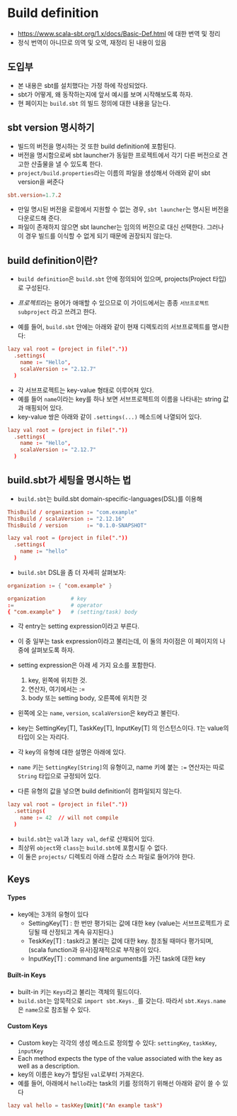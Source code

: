 # Build definition
- https://www.scala-sbt.org/1.x/docs/Basic-Def.html 에 대한 번역 및 정리
- 정식 번역이 아니므로 의역 및 오역, 재정리 된 내용이 있음

## 도입부
- 본 내용은 sbt를 설치했다는 가정 하에 작성되었다.
- sbt가 어떻게, 왜 동작하는지에 앞서 예시를 보며 시작해보도록 하자.
- 현 페이지는 `build.sbt` 의 빌드 정의에 대한 내용을 담는다.


## sbt version 명시하기
- 빌드의 버전을 명시하는 것 또한 build definition에 포함된다.
- 버전을 명시함으로써 sbt launcher가 동일한 프로젝트에서 각기 다른 버전으로 견고한 산출물을 낼 수 있도록 한다.
- `project/build.properties`라는 이름의 파일을 생성해서 아래와 같이 sbt version을 써준다
```conf
sbt.version=1.7.2
```

- 만일 명시된 버전을 로컬에서 지원할 수 없는 경우, `sbt launcher`는 명시된 버전을 다운로드해 준다.
- 파일이 존재하지 않으면 sbt launcher는 임의의 버전으로 대신 선택한다. 그러나 이 경우 빌드를 이식할 수 없게 되기 때문에 권장되지 않는다.

## build definition이란?
- `build definition`은 `build.sbt` 안에 정의되어 있으며, projects(Project 타입)로 구성된다.
- *프로젝트*라는 용어가 애매할 수 있으므로 이 가이드에서는 종종 `서브프로젝트 subproject` 라고 쓰려고 한다.

- 예를 들어, `build.sbt` 안에는 아래와 같이 현재 디렉토리의 서브프로젝트를 명시한다:

```conf
lazy val root = (project in file("."))
  .settings(
    name := "Hello",
    scalaVersion := "2.12.7"
  )
```

- 각 서브프로젝트는 key-value 형태로 이루어져 있다.
- 예를 들어 `name`이라는 key를 하나 보면 서브프로젝트의 이름을 나타내는 string 값과 매핑되어 있다.
- key-value 쌍은 아래와 같이 `.settings(...)` 메소드에 나열되어 있다.

```conf
lazy val root = (project in file("."))
  .settings(
    name := "Hello",
    scalaVersion := "2.12.7"
  )
```


## build.sbt가 세팅을 명시하는 법
- `build.sbt`는 build.sbt domain-specific-languages(DSL)를 이용해 

```conf
ThisBuild / organization := "com.example"
ThisBuild / scalaVersion := "2.12.16"
ThisBuild / version      := "0.1.0-SNAPSHOT"

lazy val root = (project in file("."))
  .settings(
    name := "hello"
  )
```

- `build.sbt` DSL을 좀 더 자세히 살펴보자:

```conf
organization := { "com.example" }

organization        # key
:=                  # operator
{ "com.example" }   # (setting/task) body
```

- 각 entry는 setting expression이라고 부른다.
- 이 중 일부는 task expression이라고 불리는데, 이 둘의 차이점은 이 페이지의 나중에 살펴보도록 하자.

- setting expression은 아래 세 가지 요소를 포함한다.
    1. key, 왼쪽에 위치한 것.
    2. 연산자, 여기에서는 :=
    3. body 또는 setting body, 오른쪽에 위치한 것

- 왼쪽에 오는 `name`, `version`, `scalaVersion`은 key라고 불린다.
- key는 SettingKey[T], TaskKey[T], InputKey[T] 의 인스턴스이다. `T`는 value의 타입이 오는 자리다.
- 각 key의 유형에 대한 설명은 아래에 있다.

- `name` 키는 `SettingKey[String]`의 유형이고, name 키에 붙는 `:=` 연산자는 따로 `String` 타입으로 규정되어 있다.
- 다른 유형의 값을 넣으면 build definition이 컴파일되지 않는다.

```conf
lazy val root = (project in file("."))
  .settings(
    name := 42  // will not compile
  )
```

- `build.sbt`는 `val`과 `lazy val`, `def`로 산재되어 있다.
- 최상위 `object`와 `class`는 `build.sbt`에 포함시킬 수 없다.
- 이 둘은 `projects/` 디렉토리 아래 스칼라 소스 파일로 들어가야 한다.


## Keys

#### Types
- key에는 3개의 유형이 있다
    - SettingKey[T] : 한 번만 평가되는 값에 대한 key (value는 서브프로젝트가 로딩될 때 산정되고 계속 유지된다.)
    - TeskKey[T] : task라고 불리는 값에 대한 key. 참조될 때마다 평가되며,(scala function과 유사)잠재적으로 부작용이 있다.
    - InputKey[T] : command line arguments를 가진 task에 대한 key

#### Built-in Keys
- built-in 키는 `Keys`라고 불리는 객체의 필드이다.
- `build.sbt`는 암묵적으로 `import sbt.Keys._`를 갖는다. 따라서 `sbt.Keys.name`은 `name`으로 참조될 수 있다.

#### Custom Keys
- Custom key는 각각의 생성 메소드로 정의할 수 있다: `settingKey`, `taskKey`, `inputKey`
- Each method expects the type of the value associated with the key as well as a description.
- key의 이름은 key가 할당된 `val`로부터 가져온다.
- 예를 들어, 아래에서 `hello`라는 task의 키를 정의하기 위해선 아래와 같이 쓸 수 있다
```conf
lazy val hello = taskKey[Unit]("An example task")
```
